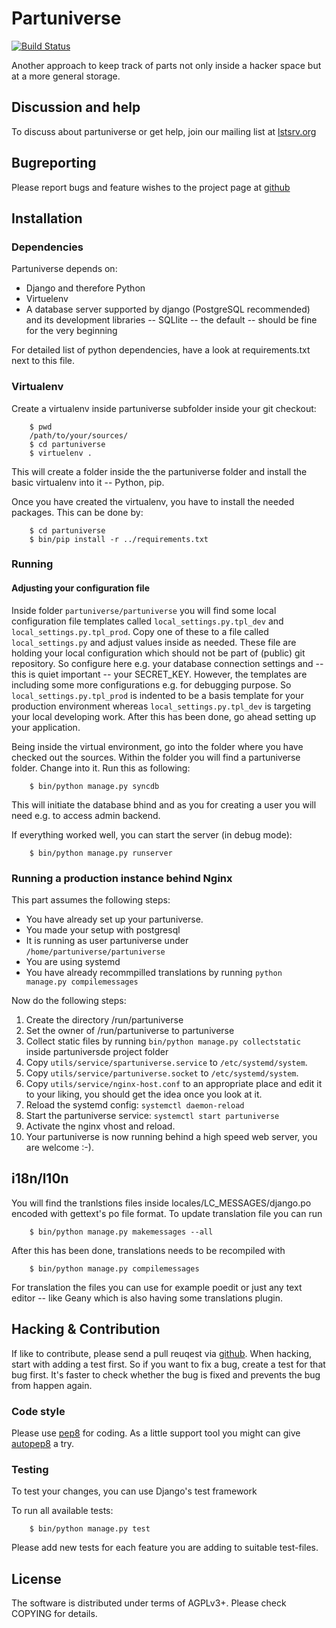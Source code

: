 # Partuniverse

[![Build Status](https://travis-ci.org/frlan/partuniverse.svg?branch=master)](https://travis-ci.org/frlan/partuniverse)

Another approach to keep track of parts not only inside a hacker space
but at a more general storage.

## Discussion and help

To discuss about partuniverse or get help, join our mailing list at [lstsrv.org](https://lstsrv.org/mailman/listinfo/partuniverse)

## Bugreporting

Please report bugs and feature wishes to the project page at [github](https://github.com/frlan/partuniverse/issues)

## Installation

### Dependencies

Partuniverse depends on:

- Django and therefore Python
- Virtuelenv
- A database server supported by django (PostgreSQL recommended) and
  its development libraries --
  SQLlite -- the default -- should be fine for the very beginning


For detailed list of python dependencies, have a look at
requirements.txt next to this file.

### Virtualenv

Create a virtualenv inside partuniverse subfolder inside your git checkout:

        $ pwd
        /path/to/your/sources/
        $ cd partuniverse
        $ virtuelenv .

This will create a folder inside the the partuniverse folder and
install the basic virtualenv into it -- Python, pip.


Once you have created the virtualenv, you have to install the needed packages.
This can be done by:

        $ cd partuniverse
        $ bin/pip install -r ../requirements.txt

### Running

#### Adjusting your configuration file

Inside folder `partuniverse/partuniverse` you will find some local
configuration file templates called `local_settings.py.tpl_dev` and
`local_settings.py.tpl_prod`. Copy one of these to a file called
`local_settings.py` and adjust values inside as needed. These file are
holding your local configuration which should not be part of (public)
git repository. So configure here e.g. your database connection
settings and -- this is quiet important -- your SECRET_KEY. However,
the templates are including some more configurations e.g. for debugging
purpose. So `local_settings.py.tpl_prod` is indented to be a basis
template for your production environment whereas
`local_settings.py.tpl_dev` is targeting your local developing work.
After this has been done, go ahead setting up your application.

Being inside the virtual environment, go into the folder where you have
checked out the sources. Within the folder you will find a partuniverse
folder. Change into it. Run this as following:

        $ bin/python manage.py syncdb

This will initiate the database bhind and as you for creating a user
you will need e.g. to access admin backend.

If everything worked well, you can start the server (in debug mode):

        $ bin/python manage.py runserver

### Running a production instance behind Nginx

This part assumes the following steps:

* You have already set up your partuniverse.
* You made your setup with postgresql
* It is running as user partuniverse under
  `/home/partuniverse/partuniverse`
* You are using systemd
* You have already recommpilled translations by running
  `python manage.py compilemessages`

Now do the following steps:

1.  Create the directory /run/partuniverse
2.  Set the owner of /run/partuniverse to partuniverse
3.  Collect static files by running
    `bin/python manage.py collectstatic` inside partuniversde project folder
4.  Copy `utils/service/spartuniverse.service` to `/etc/systemd/system`.
5.  Copy `utils/service/partuniverse.socket` to `/etc/systemd/system`.
6.  Copy `utils/service/nginx-host.conf` to an appropriate place and edit it to
    your liking, you should get the idea once you look at it.
7.  Reload the systemd config: `systemctl daemon-reload`
8.  Start the partuniverse service: `systemctl start partuniverse`
9.  Activate the nginx vhost and reload.
10. Your partuniverse is now running behind a high speed web server,
    you are welcome :-).


## i18n/l10n

You will find the tranlstions files inside
locales/LC_MESSAGES/django.po encoded with gettext's po file format.
To update translation file you can run

        $ bin/python manage.py makemessages --all

After this has been done, translations needs to be recompiled with

        $ bin/python manage.py compilemessages

For translation the files you can use for example poedit or just any
text editor -- like Geany which is also having some translations
plugin.


## Hacking & Contribution

If like to contribute, please send a pull reuqest via
[github](https://github.com/frlan/partuniverse/). When hacking, start
with adding a test first. So if you want to fix a bug, create a test
for that bug first. It's faster to check whether the bug is fixed and
prevents the bug from happen again.

### Code style

Please use [pep8](https://www.python.org/dev/peps/pep-0008/) for coding.
As a little support tool you might can give [autopep8](https://pypi.python.org/pypi/autopep8) a try.


### Testing

To test your changes, you can use Django's test framework

To run all available tests:

        $ bin/python manage.py test

Please add new tests for each feature you are adding to suitable
test-files.

## License

The software is distributed under terms of AGPLv3+. Please check
COPYING for details.
